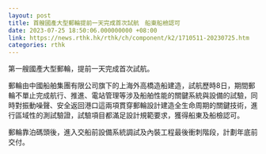 ```yaml
---
layout: post
title: 首艘國產大型郵輪提前一天完成首次試航　船東船檢認可
date: 2023-07-25 18:50:06.000000000 +08:00
link: https://news.rthk.hk/rthk/ch/component/k2/1710511-20230725.htm
categories: rthk
---
```


第一艘國產大型郵輪，提前一天完成首次試航。

郵輪由中國船舶集團有限公司旗下的上海外高橋造船建造，試航歷時8日，期間郵輪不單止完成航行、推進、電站管理等涉及船舶性能的關鍵系統與設備的試驗，同時對振動噪聲、安全返回港口這兩項貫穿郵輪設計建造全生命周期的關鍵技術，進行區域性的測試驗證，試驗項目都滿足設計規範要求，獲得船東及船檢認可。

郵輪靠泊碼頭後，進入交船前設備系統調試及內裝工程最後衝刺階段，計劃年底前交付。
